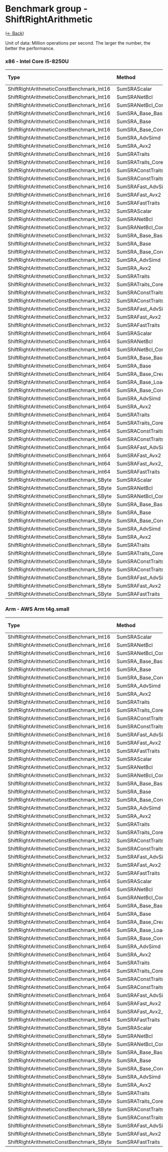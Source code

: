 # Benchmark group - ShiftRightArithmetic
([← Back](ShiftRightArithmetic.md))

Unit of data: Million operations per second. The larger the number, the better the performance.

### x86 - lntel Core i5-8250U
| Type                                     | Method                   | .NET Framework | .NET Core 2.1 | .NET Core 3.1 |  .NET 5.0 |  .NET 6.0 |  .NET 7.0 |
| :--------------------------------------- | :----------------------- | -------------: | ------------: | ------------: | --------: | --------: | --------: |
| ShiftRightArithmeticConstBenchmark_Int16 | SumSRAScalar             |        823.804 |       827.734 |      1180.933 |  1182.307 |  1341.171 |  1592.939 |
| ShiftRightArithmeticConstBenchmark_Int16 | SumSRANetBcl             |                |               |               |           |           | 18480.038 |
| ShiftRightArithmeticConstBenchmark_Int16 | SumSRANetBcl_Const       |                |               |               |           |           | 21052.686 |
| ShiftRightArithmeticConstBenchmark_Int16 | SumSRA_Base_Basic        |       1032.916 |      1029.712 |       943.844 |   950.774 |   955.858 |  1183.175 |
| ShiftRightArithmeticConstBenchmark_Int16 | SumSRA_Base              |       1549.041 |      1561.338 |      1538.558 |  1545.158 |  1587.007 | 17824.535 |
| ShiftRightArithmeticConstBenchmark_Int16 | SumSRA_Base_Core         |       1693.516 |      1687.546 |      1631.792 |  1649.343 |  1664.105 | 17097.896 |
| ShiftRightArithmeticConstBenchmark_Int16 | SumSRA_AdvSimd           |                |               |               |           |           |           |
| ShiftRightArithmeticConstBenchmark_Int16 | SumSRA_Avx2              |                |               |     17568.571 | 17757.737 | 17359.287 | 16319.782 |
| ShiftRightArithmeticConstBenchmark_Int16 | SumSRATraits             |       1557.132 |      1559.674 |     17325.184 | 17699.944 | 16372.799 | 17193.661 |
| ShiftRightArithmeticConstBenchmark_Int16 | SumSRATraits_Core        |       1653.816 |      1653.714 |     18414.632 | 19664.147 | 17938.068 | 18476.248 |
| ShiftRightArithmeticConstBenchmark_Int16 | SumSRAConstTraits        |       1672.258 |      1675.044 |     17658.703 | 20409.889 | 20233.738 | 20835.294 |
| ShiftRightArithmeticConstBenchmark_Int16 | SumSRAConstTraits_Core   |       1714.582 |      1667.090 |     20076.043 | 20212.774 | 20994.717 | 21053.837 |
| ShiftRightArithmeticConstBenchmark_Int16 | SumSRAFast_AdvSimd       |                |               |               |           |           |           |
| ShiftRightArithmeticConstBenchmark_Int16 | SumSRAFast_Avx2          |                |               |     18420.197 | 19889.547 | 18267.126 | 18033.470 |
| ShiftRightArithmeticConstBenchmark_Int16 | SumSRAFastTraits         |       1629.345 |      1634.647 |     17560.755 | 19919.721 | 18887.005 | 17526.843 |
| ShiftRightArithmeticConstBenchmark_Int32 | SumSRAScalar             |        825.056 |       829.789 |      1275.799 |  1342.349 |  1621.295 |  1620.315 |
| ShiftRightArithmeticConstBenchmark_Int32 | SumSRANetBcl             |                |               |               |           |           | 10132.774 |
| ShiftRightArithmeticConstBenchmark_Int32 | SumSRANetBcl_Const       |                |               |               |           |           | 11033.258 |
| ShiftRightArithmeticConstBenchmark_Int32 | SumSRA_Base_Basic        |        530.022 |       532.584 |       511.736 |   527.883 |   515.849 |   516.710 |
| ShiftRightArithmeticConstBenchmark_Int32 | SumSRA_Base              |        762.004 |       752.609 |       769.652 |   788.607 |   799.443 |  9981.499 |
| ShiftRightArithmeticConstBenchmark_Int32 | SumSRA_Base_Core         |        843.821 |       845.000 |       838.216 |   853.742 |   815.326 |  9729.643 |
| ShiftRightArithmeticConstBenchmark_Int32 | SumSRA_AdvSimd           |                |               |               |           |           |           |
| ShiftRightArithmeticConstBenchmark_Int32 | SumSRA_Avx2              |                |               |      8366.383 |  8815.251 |  8276.508 |  8641.937 |
| ShiftRightArithmeticConstBenchmark_Int32 | SumSRATraits             |        764.013 |       759.588 |      8195.470 |  8298.404 |  8314.921 |  9937.082 |
| ShiftRightArithmeticConstBenchmark_Int32 | SumSRATraits_Core        |        826.612 |       825.854 |     10576.367 | 10449.535 |  9783.716 | 11108.074 |
| ShiftRightArithmeticConstBenchmark_Int32 | SumSRAConstTraits        |        837.650 |       834.126 |      8484.959 |  9238.089 |  9979.236 | 10053.944 |
| ShiftRightArithmeticConstBenchmark_Int32 | SumSRAConstTraits_Core   |        856.397 |       859.426 |     10201.125 | 10314.334 | 11009.384 | 10772.948 |
| ShiftRightArithmeticConstBenchmark_Int32 | SumSRAFast_AdvSimd       |                |               |               |           |           |           |
| ShiftRightArithmeticConstBenchmark_Int32 | SumSRAFast_Avx2          |                |               |      9768.933 |  9340.696 |  8897.085 |  8807.258 |
| ShiftRightArithmeticConstBenchmark_Int32 | SumSRAFastTraits         |        815.447 |       809.559 |      8726.308 |  9811.890 |  9564.517 |  9543.983 |
| ShiftRightArithmeticConstBenchmark_Int64 | SumSRAScalar             |        815.238 |       811.645 |      1300.052 |  1280.982 |  1322.441 |  1602.916 |
| ShiftRightArithmeticConstBenchmark_Int64 | SumSRANetBcl             |                |               |               |           |           |   578.499 |
| ShiftRightArithmeticConstBenchmark_Int64 | SumSRANetBcl_Const       |                |               |               |           |           |   553.963 |
| ShiftRightArithmeticConstBenchmark_Int64 | SumSRA_Base_Basic        |        428.629 |       443.525 |       460.542 |   442.086 |   485.017 |   478.819 |
| ShiftRightArithmeticConstBenchmark_Int64 | SumSRA_Base              |        450.276 |       441.329 |       463.155 |   441.480 |   482.260 |  2008.403 |
| ShiftRightArithmeticConstBenchmark_Int64 | SumSRA_Base_Create       |        415.598 |       418.665 |       405.779 |   397.313 |   417.257 |  3002.479 |
| ShiftRightArithmeticConstBenchmark_Int64 | SumSRA_Base_LoadArray    |        417.366 |       416.912 |       394.886 |   390.550 |   403.724 |  2656.594 |
| ShiftRightArithmeticConstBenchmark_Int64 | SumSRA_Base_Core         |        441.798 |       429.375 |       462.880 |   442.029 |   463.891 |  2988.949 |
| ShiftRightArithmeticConstBenchmark_Int64 | SumSRA_AdvSimd           |                |               |               |           |           |           |
| ShiftRightArithmeticConstBenchmark_Int64 | SumSRA_Avx2              |                |               |      3011.767 |  2922.690 |  2918.762 |  2992.220 |
| ShiftRightArithmeticConstBenchmark_Int64 | SumSRATraits             |        447.196 |       441.690 |      3032.903 |  2830.935 |  2988.130 |  2922.851 |
| ShiftRightArithmeticConstBenchmark_Int64 | SumSRATraits_Core        |        459.781 |       458.269 |      3639.092 |  3352.255 |  3336.974 |  3488.018 |
| ShiftRightArithmeticConstBenchmark_Int64 | SumSRAConstTraits        |        491.449 |       491.420 |      3074.926 |  2820.864 |  3365.642 |  3397.660 |
| ShiftRightArithmeticConstBenchmark_Int64 | SumSRAConstTraits_Core   |        496.174 |       491.022 |      3660.380 |  3365.210 |  3398.657 |  3237.150 |
| ShiftRightArithmeticConstBenchmark_Int64 | SumSRAFast_AdvSimd       |                |               |               |           |           |           |
| ShiftRightArithmeticConstBenchmark_Int64 | SumSRAFast_Avx2          |                |               |      3034.031 |  2976.801 |  2948.319 |  2944.581 |
| ShiftRightArithmeticConstBenchmark_Int64 | SumSRAFast_Avx2_Negative |                |               |      2432.419 |  2382.229 |  2324.667 |  2372.645 |
| ShiftRightArithmeticConstBenchmark_Int64 | SumSRAFastTraits         |        476.803 |       473.515 |      3073.680 |  2991.710 |  2962.468 |  3078.174 |
| ShiftRightArithmeticConstBenchmark_SByte | SumSRAScalar             |        827.231 |       823.643 |      1101.518 |  1105.244 |  1348.340 |  1619.984 |
| ShiftRightArithmeticConstBenchmark_SByte | SumSRANetBcl             |                |               |               |           |           |  1161.428 |
| ShiftRightArithmeticConstBenchmark_SByte | SumSRANetBcl_Const       |                |               |               |           |           |  1156.552 |
| ShiftRightArithmeticConstBenchmark_SByte | SumSRA_Base_Basic        |       1127.196 |      1266.031 |      1147.076 |  1161.380 |  1159.633 |  1269.490 |
| ShiftRightArithmeticConstBenchmark_SByte | SumSRA_Base              |       3102.320 |      3107.965 |      3063.148 |  3132.968 |  3175.370 | 19026.065 |
| ShiftRightArithmeticConstBenchmark_SByte | SumSRA_Base_Core         |       3371.189 |      3369.161 |      3266.519 |  3341.562 |  3307.588 | 25340.837 |
| ShiftRightArithmeticConstBenchmark_SByte | SumSRA_AdvSimd           |                |               |               |           |           |           |
| ShiftRightArithmeticConstBenchmark_SByte | SumSRA_Avx2              |                |               |     17071.054 | 17695.738 | 17844.601 | 20946.140 |
| ShiftRightArithmeticConstBenchmark_SByte | SumSRATraits             |       3108.569 |      3100.703 |     17944.555 | 17103.399 | 17926.975 | 20115.939 |
| ShiftRightArithmeticConstBenchmark_SByte | SumSRATraits_Core        |       3298.491 |      3288.742 |     30742.095 | 30212.469 | 29604.498 | 33040.654 |
| ShiftRightArithmeticConstBenchmark_SByte | SumSRAConstTraits        |       3320.813 |      3327.910 |     18297.669 | 25989.446 | 28437.425 | 31118.235 |
| ShiftRightArithmeticConstBenchmark_SByte | SumSRAConstTraits_Core   |       3423.868 |      3427.681 |     29454.032 | 27559.316 | 30075.338 | 30565.076 |
| ShiftRightArithmeticConstBenchmark_SByte | SumSRAFast_AdvSimd       |                |               |               |           |           |           |
| ShiftRightArithmeticConstBenchmark_SByte | SumSRAFast_Avx2          |                |               |     23529.355 | 24322.214 | 27359.201 | 28602.638 |
| ShiftRightArithmeticConstBenchmark_SByte | SumSRAFastTraits         |       3308.286 |      3310.614 |     23929.818 | 24211.858 | 27143.567 | 29227.714 |

### Arm - AWS Arm t4g.small
| Type                                     | Method                   | .NET Core 3.1 |  .NET 5.0 |  .NET 6.0 |  .NET 7.0 |
| :--------------------------------------- | :----------------------- | ------------: | --------: | --------: | --------: |
| ShiftRightArithmeticConstBenchmark_Int16 | SumSRAScalar             |       587.279 |   541.166 |   607.230 |   822.580 |
| ShiftRightArithmeticConstBenchmark_Int16 | SumSRANetBcl             |               |           |           |  9941.333 |
| ShiftRightArithmeticConstBenchmark_Int16 | SumSRANetBcl_Const       |               |           |           |  9938.477 |
| ShiftRightArithmeticConstBenchmark_Int16 | SumSRA_Base_Basic        |       499.978 |   468.984 |   524.454 |   548.575 |
| ShiftRightArithmeticConstBenchmark_Int16 | SumSRA_Base              |      1550.998 |  1505.018 |   700.127 |  9944.813 |
| ShiftRightArithmeticConstBenchmark_Int16 | SumSRA_Base_Core         |      1761.556 |  1708.796 |  1940.752 |  9937.640 |
| ShiftRightArithmeticConstBenchmark_Int16 | SumSRA_AdvSimd           |               |  4935.548 |  5644.488 |  5687.558 |
| ShiftRightArithmeticConstBenchmark_Int16 | SumSRA_Avx2              |               |           |           |           |
| ShiftRightArithmeticConstBenchmark_Int16 | SumSRATraits             |      1559.138 |  4950.480 |  5645.497 |  9938.217 |
| ShiftRightArithmeticConstBenchmark_Int16 | SumSRATraits_Core        |      1823.509 |  8388.956 |  7904.366 |  9938.584 |
| ShiftRightArithmeticConstBenchmark_Int16 | SumSRAConstTraits        |      1808.965 |  6589.881 |  7892.407 |  9871.343 |
| ShiftRightArithmeticConstBenchmark_Int16 | SumSRAConstTraits_Core   |      1810.527 |  8392.943 |  7896.220 |  9925.543 |
| ShiftRightArithmeticConstBenchmark_Int16 | SumSRAFast_AdvSimd       |               |  7839.053 |  7898.538 |  9944.129 |
| ShiftRightArithmeticConstBenchmark_Int16 | SumSRAFast_Avx2          |               |           |           |           |
| ShiftRightArithmeticConstBenchmark_Int16 | SumSRAFastTraits         |      1754.440 |  6587.622 |  8412.310 |  9937.396 |
| ShiftRightArithmeticConstBenchmark_Int32 | SumSRAScalar             |       712.668 |   746.666 |   747.055 |  1188.551 |
| ShiftRightArithmeticConstBenchmark_Int32 | SumSRANetBcl             |               |           |           |  4861.897 |
| ShiftRightArithmeticConstBenchmark_Int32 | SumSRANetBcl_Const       |               |           |           |  4859.816 |
| ShiftRightArithmeticConstBenchmark_Int32 | SumSRA_Base_Basic        |       317.991 |   330.418 |   331.432 |   339.296 |
| ShiftRightArithmeticConstBenchmark_Int32 | SumSRA_Base              |       829.461 |   393.008 |   393.199 |  4846.014 |
| ShiftRightArithmeticConstBenchmark_Int32 | SumSRA_Base_Core         |       871.763 |   960.185 |   969.376 |  4848.500 |
| ShiftRightArithmeticConstBenchmark_Int32 | SumSRA_AdvSimd           |               |  2808.552 |  2467.260 |  3285.681 |
| ShiftRightArithmeticConstBenchmark_Int32 | SumSRA_Avx2              |               |           |           |           |
| ShiftRightArithmeticConstBenchmark_Int32 | SumSRATraits             |       779.787 |  2944.169 |  2945.026 |  4868.865 |
| ShiftRightArithmeticConstBenchmark_Int32 | SumSRATraits_Core        |       914.346 |  4125.748 |  4135.353 |  4862.075 |
| ShiftRightArithmeticConstBenchmark_Int32 | SumSRAConstTraits        |       884.914 |  3266.272 |  3892.016 |  4841.364 |
| ShiftRightArithmeticConstBenchmark_Int32 | SumSRAConstTraits_Core   |       920.389 |  4134.164 |  3893.088 |  4844.364 |
| ShiftRightArithmeticConstBenchmark_Int32 | SumSRAFast_AdvSimd       |               |  3831.355 |  4126.674 |  4871.387 |
| ShiftRightArithmeticConstBenchmark_Int32 | SumSRAFast_Avx2          |               |           |           |           |
| ShiftRightArithmeticConstBenchmark_Int32 | SumSRAFastTraits         |       875.693 |  3845.319 |  3901.047 |  4871.318 |
| ShiftRightArithmeticConstBenchmark_Int64 | SumSRAScalar             |       717.640 |   742.361 |   742.337 |  1189.925 |
| ShiftRightArithmeticConstBenchmark_Int64 | SumSRANetBcl             |               |           |           |  2468.196 |
| ShiftRightArithmeticConstBenchmark_Int64 | SumSRANetBcl_Const       |               |           |           |  2471.434 |
| ShiftRightArithmeticConstBenchmark_Int64 | SumSRA_Base_Basic        |       197.017 |   484.230 |   483.481 |   474.944 |
| ShiftRightArithmeticConstBenchmark_Int64 | SumSRA_Base              |       458.672 |   484.408 |   483.189 |  2466.542 |
| ShiftRightArithmeticConstBenchmark_Int64 | SumSRA_Base_Create       |       442.804 |   480.529 |   484.006 |  1782.609 |
| ShiftRightArithmeticConstBenchmark_Int64 | SumSRA_Base_LoadArray    |       361.038 |   403.137 |   435.685 |  1325.673 |
| ShiftRightArithmeticConstBenchmark_Int64 | SumSRA_Base_Core         |       199.524 |   477.348 |   476.856 |  2468.146 |
| ShiftRightArithmeticConstBenchmark_Int64 | SumSRA_AdvSimd           |               |  1408.181 |  1408.528 |  1420.547 |
| ShiftRightArithmeticConstBenchmark_Int64 | SumSRA_Avx2              |               |           |           |           |
| ShiftRightArithmeticConstBenchmark_Int64 | SumSRATraits             |       451.956 |  1235.429 |  1233.818 |  1420.116 |
| ShiftRightArithmeticConstBenchmark_Int64 | SumSRATraits_Core        |       435.180 |  1972.734 |  1966.992 |  2465.932 |
| ShiftRightArithmeticConstBenchmark_Int64 | SumSRAConstTraits        |       437.799 |  1962.084 |  1966.946 |  2470.825 |
| ShiftRightArithmeticConstBenchmark_Int64 | SumSRAConstTraits_Core   |       436.419 |  2099.303 |  2097.296 |  2469.149 |
| ShiftRightArithmeticConstBenchmark_Int64 | SumSRAFast_AdvSimd       |               |  1959.429 |  2098.306 |  2467.935 |
| ShiftRightArithmeticConstBenchmark_Int64 | SumSRAFast_Avx2          |               |           |           |           |
| ShiftRightArithmeticConstBenchmark_Int64 | SumSRAFast_Avx2_Negative |               |           |           |           |
| ShiftRightArithmeticConstBenchmark_Int64 | SumSRAFastTraits         |       434.293 |  1959.553 |  1970.332 |  2462.309 |
| ShiftRightArithmeticConstBenchmark_SByte | SumSRAScalar             |       577.766 |   610.669 |   672.786 |   925.515 |
| ShiftRightArithmeticConstBenchmark_SByte | SumSRANetBcl             |               |           |           | 19792.701 |
| ShiftRightArithmeticConstBenchmark_SByte | SumSRANetBcl_Const       |               |           |           | 19792.641 |
| ShiftRightArithmeticConstBenchmark_SByte | SumSRA_Base_Basic        |       666.552 |   712.706 |   711.647 |   761.916 |
| ShiftRightArithmeticConstBenchmark_SByte | SumSRA_Base              |      3026.992 |  3399.260 |  3443.934 |  7966.148 |
| ShiftRightArithmeticConstBenchmark_SByte | SumSRA_Base_Core         |      3432.558 |  3913.964 |  1700.917 | 11344.947 |
| ShiftRightArithmeticConstBenchmark_SByte | SumSRA_AdvSimd           |               | 11259.027 | 11205.761 | 11349.802 |
| ShiftRightArithmeticConstBenchmark_SByte | SumSRA_Avx2              |               |           |           |           |
| ShiftRightArithmeticConstBenchmark_SByte | SumSRATraits             |      2991.228 | 11281.229 | 11275.758 | 11356.994 |
| ShiftRightArithmeticConstBenchmark_SByte | SumSRATraits_Core        |      3529.326 | 16818.297 | 16827.844 | 19798.924 |
| ShiftRightArithmeticConstBenchmark_SByte | SumSRAConstTraits        |      3476.138 | 15680.873 | 16829.920 | 19774.470 |
| ShiftRightArithmeticConstBenchmark_SByte | SumSRAConstTraits_Core   |      3577.927 | 16813.202 | 15762.243 | 19759.552 |
| ShiftRightArithmeticConstBenchmark_SByte | SumSRAFast_AdvSimd       |               | 15651.930 | 15800.184 | 19841.339 |
| ShiftRightArithmeticConstBenchmark_SByte | SumSRAFast_Avx2          |               |           |           |           |
| ShiftRightArithmeticConstBenchmark_SByte | SumSRAFastTraits         |      3456.946 | 15691.023 | 15780.403 | 19789.471 |
